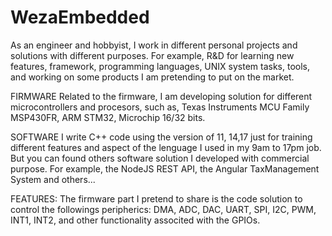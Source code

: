 # WezaEmbedded
As an engineer and hobbyist, I work in different personal projects and solutions with different purposes. For example, R&D for learning new features, framework, programming languages, UNIX system tasks, tools, and working on some products I am pretending to put on the market.

FIRMWARE
Related to the firmware, I am developing solution for different microcontrollers and procesors, such as, Texas Instruments MCU Family MSP430FR,
ARM STM32, Microchip 16/32 bits.

SOFTWARE
I write C++ code using the version of 11, 14,17 just for training different features and aspect of the lenguage I used in my 9am to 17pm job. 
But you can found others software solution I developed with commercial purpose. For example, the NodeJS REST API, the Angular TaxManagement System and others...

FEATURES:
The firmware part I pretend to share is the code solution to control the followings peripherics:
DMA, ADC, DAC, UART, SPI, I2C, PWM, INT1, INT2, and other functionality associted with the GPIOs.

